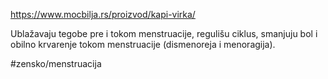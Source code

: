 https://www.mocbilja.rs/proizvod/kapi-virka/

Ublažavaju tegobe pre i tokom menstruacije, regulišu ciklus, smanjuju bol i obilno krvarenje tokom menstruacije (dismenoreja i menoragija).

#zensko/menstruacija 